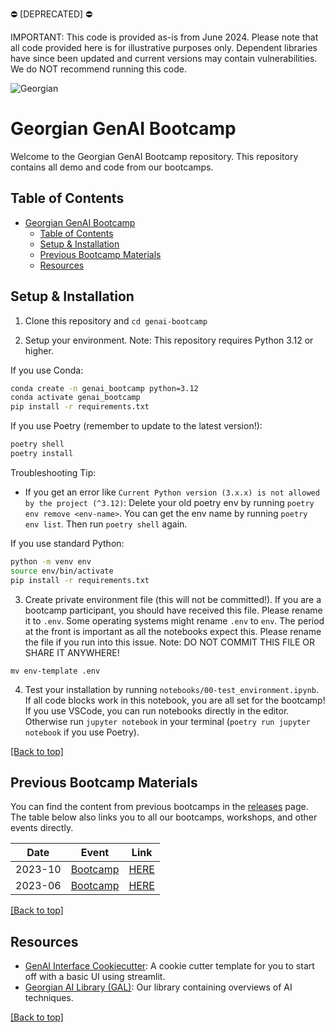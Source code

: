 ⛔ [DEPRECATED] ⛔

IMPORTANT: This code is provided as-is from June 2024. Please note that all code provided here is for illustrative purposes only. Dependent libraries have since been updated and current versions may contain vulnerabilities. We do NOT recommend running this code.

![Georgian](assets/georgian-logo.png)

# Georgian GenAI Bootcamp

Welcome to the Georgian GenAI Bootcamp repository. This repository contains all demo and code from our bootcamps. 

<!-- We're hard at work preparing materials for the next bootcamp. In the meantime, you can read the materials below to get familiar with the topics we covered in previous bootcamps. Please note that we have not updated these materials since the dates noted in the libraries and the code is provided for illustrative purposes only. See the disclosure below for more information. -->

## Table of Contents
- [Georgian GenAI Bootcamp](#georgian-genai-bootcamp)
  - [Table of Contents](#table-of-contents)
  - [Setup \& Installation](#setup--installation)
  - [Previous Bootcamp Materials](#previous-bootcamp-materials)
  - [Resources](#resources)


## Setup & Installation

1. Clone this repository and `cd genai-bootcamp`

2. Setup your environment. Note: This repository requires Python 3.12 or higher.

If you use Conda:

```bash
conda create -n genai_bootcamp python=3.12
conda activate genai_bootcamp
pip install -r requirements.txt
```

If you use Poetry (remember to update to the latest version!):

```bash
poetry shell
poetry install
```

Troubleshooting Tip:

* If you get an error like `Current Python version (3.x.x) is not allowed by the project (^3.12)`: Delete your old poetry env by running `poetry env remove <env-name>`. You can get the env name by running `poetry env list`. Then run `poetry shell` again.

If you use standard Python:

```bash
python -m venv env
source env/bin/activate
pip install -r requirements.txt
```

3. Create private environment file (this will not be committed!). If you are a bootcamp participant, you should have received this file. Please rename it to `.env`. Some operating systems might rename `.env` to `env`. The period at the front is important as all the notebooks expect this. Please rename the file if you run into this issue.
Note: DO NOT COMMIT THIS FILE OR SHARE IT ANYWHERE!
```
mv env-template .env
```

4. Test your installation by running `notebooks/00-test_environment.ipynb`. If all code blocks work in this notebook, you are all set for the bootcamp! If you use VSCode, you can run notebooks directly in the editor. Otherwise run `jupyter notebook` in your terminal (`poetry run jupyter notebook` if you use Poetry).

[[Back to top]](#)

## Previous Bootcamp Materials

You can find the content from previous bootcamps in the [releases](https://github.com/georgian-io/genai-bootcamp/releases) page. The table below also links you to all our bootcamps, workshops, and other events directly. 


| Date    | Event                                                                                           | Link                                                                                |
| ------- | ----------------------------------------------------------------------------------------------- | ----------------------------------------------------------------------------------- |
| 2023-10 | [Bootcamp](https://github.com/georgian-io/genai-bootcamp/releases/tag/2023_10_october_bootcamp) | [HERE](https://github.com/georgian-io/genai-bootcamp/tree/2023_10_october_bootcamp) |
| 2023-06 | [Bootcamp](https://github.com/georgian-io/genai-bootcamp/releases/tag/2023_06_june_bootcamp)    | [HERE](https://github.com/georgian-io/genai-bootcamp/tree/2023_06_june_bootcamp)    |

[[Back to top]](#)

## Resources

* [GenAI Interface Cookiecutter](https://github.com/rodrigo-georgian/genai-interface-cookiecutter): A cookie cutter template for you to start off with a basic UI using streamlit.
* [Georgian AI Library (GAL)](https://github.com/georgian-io/GAL): Our library containing overviews of AI techniques.

[[Back to top]](#)